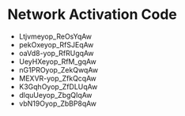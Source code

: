 # Network Activation Code
* Ltjvmeyop_ReOsYqAw
* pekOxeyop_RfSJEqAw
* oaVd8-yop_RfRUgqAw
* UeyHXeyop_RfM_gqAw
* nG1PROyop_ZekQwqAw
* MEXVR-yop_ZfkQcqAw
* K3GqhOyop_ZfDLUqAw
* dlquUeyop_ZbgQIqAw
* vbN19Oyop_ZbBP8qAw